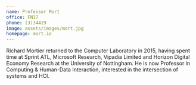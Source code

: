 ```yaml
---
name: Professor Mort
office: FN17
phone: (3)34419
image: assets/images/mort.jpg
homepage: mort.io
---
```


Richard Mortier returned to the Computer Laboratory in 2015, having spent time at Sprint ATL, Microsoft
Research, Vipadia Limited and Horizon Digital Economy Research at the University of Nottingham. He is now
Professor in Computing & Human-Data Interaction, interested in the intersection of systems and HCI.
